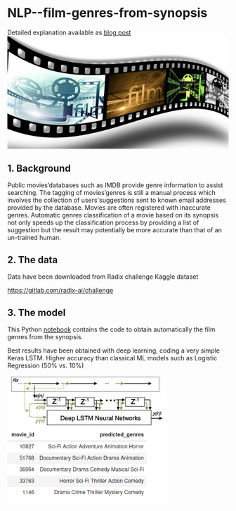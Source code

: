 # NLP--film-genres-from-synopsis
Detailed explanation available as [blog post](https://m-berta.medium.com/automatic-text-tagging-by-deep-learning-using-just-few-lines-of-code-ea14cfdf6edd)
![pellicola](film.jpg)
## 1. Background
Public movies’databases such as IMDB provide genre information to assist searching. The tagging of movies’genres is still a manual process which involves the collection of users'suggestions sent to known email addresses provided by the database. Movies are often registered with inaccurate genres. Automatic  genres  classification of a movie based on its synopsis not only speeds up the classification process by providing a list of suggestion but the result may potentially be more accurate than that of an un-trained human.

## 2. The data
Data have been downloaded from Radix challenge Kaggle dataset

https://gitlab.com/radix-ai/challenge

##  3. The model
This Python [notebook]() contains the code to obtain automatically the film genres from the synopsis.

Best results have been obtained with deep learning, coding a very simple Keras LSTM.
Higher accuracy than classical ML models such as Logistic Regression (50% vs. 10%)

![LSTM](LSTM.png)


